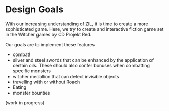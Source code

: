 # Design Goals

With our increasing understanding of ZIL, it is time to create a more sophisticated game. Here, we try to create and interactive fiction game set in the Witcher games by CD Projekt Red.

Our goals are to implement these features

- combat!
- silver and steel swords that can be enhanced by the application of certain oils. These should also confer bonuses when combatting specific monsters
- witcher medallion that can detect invisible objects
- travelling with or without Roach
- Eating
- monster bounties

(work in progress)
